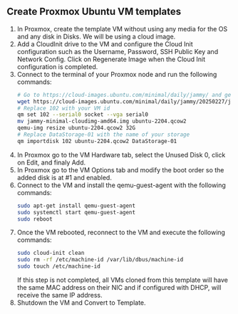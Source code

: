 ## Create Proxmox Ubuntu VM templates
1. In Proxmox, create the template VM without using any media for the OS and any disk in Disks. We will be using a cloud image.
2. Add a CloudInit drive to the VM and configure the Cloud Init configuration such as the Username, Password, SSH Public Key and Network Config. Click on Regenerate Image when the Cloud Init configuration is completed.
3. Connect to the terminal of your Proxmox node and run the following commands:
   ```sh
   # Go to https://cloud-images.ubuntu.com/minimal/daily/jammy/ and get the link for the latest version of jammy-minimal-cloudimg-amd64.img
   wget https://cloud-images.ubuntu.com/minimal/daily/jammy/20250227/jammy-minimal-cloudimg-amd64.img
   # Replace 102 with your VM id
   qm set 102 --serial0 socket --vga serial0
   mv jammy-minimal-cloudimg-amd64.img ubuntu-2204.qcow2
   qemu-img resize ubuntu-2204.qcow2 32G
   # Replace DataStorage-01 with the name of your storage
   qm importdisk 102 ubuntu-2204.qcow2 DataStorage-01
4. In Proxmox go to the VM Hardware tab, select the Unused Disk 0, click on Edit, and finaly Add.
5. In Proxmox go to the VM Options tab and modify the boot order so the added disk is at #1 and enabled.
6. Connect to the VM and install the qemu-guest-agent with the following commands:
   ```sh
   sudo apt-get install qemu-guest-agent
   sudo systemctl start qemu-guest-agent
   sudo reboot
7. Once the VM rebooted, reconnect to the VM and execute the following commands:
   ```sh
   sudo cloud-init clean
   sudo rm -rf /etc/machine-id /var/lib/dbus/machine-id
   sudo touch /etc/machine-id
   ```
   If this step is not completed, all VMs cloned from this template will have the same MAC address on their NIC and if configured with DHCP, will receive the same IP address.
8. Shutdown the VM and Convert to Template.
